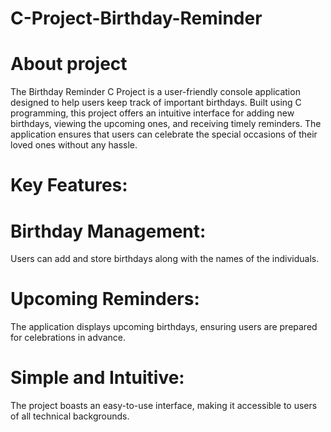 # C-Project-Birthday-Reminder

# About project
The Birthday Reminder C Project is a user-friendly console application designed to help users keep track of important birthdays. Built using C programming, this project offers an intuitive interface for adding new birthdays, viewing the upcoming ones, and receiving timely reminders. The application ensures that users can celebrate the special occasions of their loved ones without any hassle.

# Key Features:

# Birthday Management:
  Users can add and store birthdays along with the names of the individuals.
# Upcoming Reminders:
  The application displays upcoming birthdays, ensuring users are prepared for celebrations in advance.
# Simple and Intuitive:
  The project boasts an easy-to-use interface, making it accessible to users of all technical backgrounds.
